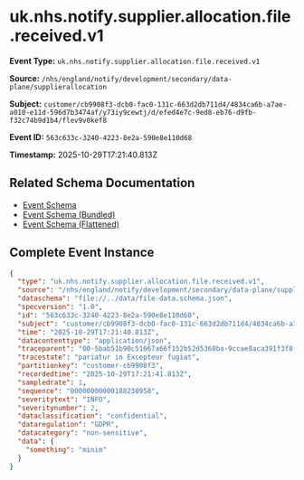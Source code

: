 # uk.nhs.notify.supplier.allocation.file.received.v1

**Event Type:** `uk.nhs.notify.supplier.allocation.file.received.v1`

**Source:** `/nhs/england/notify/development/secondary/data-plane/supplierallocation`

**Subject:** `customer/cb9908f3-dcb0-fac0-131c-663d2db711d4/4834ca6b-a7ae-a010-e11d-596d7b3474af/y73iy9cewtj/d/efed4e7c-9ed8-eb76-d9fb-f32c74b9d1b4/flev9v0kef8`

**Event ID:** `563c633c-3240-4223-8e2a-590e8e110d68`

**Timestamp:** 2025-10-29T17:21:40.813Z

## Related Schema Documentation

- [Event Schema](../file-received.schema.md)
- [Event Schema (Bundled)](../file-received.bundle.schema.md)
- [Event Schema (Flattened)](../file-received.flattened.schema.md)

## Complete Event Instance

```json
{
  "type": "uk.nhs.notify.supplier.allocation.file.received.v1",
  "source": "/nhs/england/notify/development/secondary/data-plane/supplierallocation",
  "dataschema": "file://../data/file-data.schema.json",
  "specversion": "1.0",
  "id": "563c633c-3240-4223-8e2a-590e8e110d68",
  "subject": "customer/cb9908f3-dcb0-fac0-131c-663d2db711d4/4834ca6b-a7ae-a010-e11d-596d7b3474af/y73iy9cewtj/d/efed4e7c-9ed8-eb76-d9fb-f32c74b9d1b4/flev9v0kef8",
  "time": "2025-10-29T17:21:40.813Z",
  "datacontenttype": "application/json",
  "traceparent": "00-5bab51b90c51667a66f152b52d5368ba-9ccae8aca391f3f8-01",
  "tracestate": "pariatur in Excepteur fugiat",
  "partitionkey": "customer-cb9908f3",
  "recordedtime": "2025-10-29T17:21:41.813Z",
  "sampledrate": 1,
  "sequence": "00000000000188238958",
  "severitytext": "INFO",
  "severitynumber": 2,
  "dataclassification": "confidential",
  "dataregulation": "GDPR",
  "datacategory": "non-sensitive",
  "data": {
    "something": "minim"
  }
}
```
